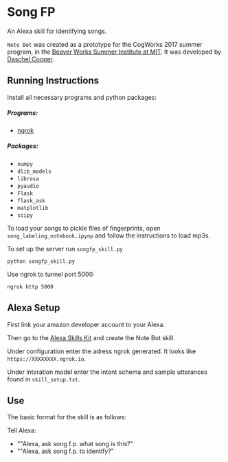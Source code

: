 # Song FP

An Alexa skill for identifying songs.

`Note Bot` was created as a prototype for the CogWorks 2017 summer program, in the [Beaver Works Summer Institute at MIT](https://beaverworks.ll.mit.edu/CMS/bw/bwsi). It was developed by [Daschel Cooper](https://github.com/thedashdude).

## Running Instructions

Install all necessary programs and python packages:
##### Programs:
* [ngrok](https://ngrok.com/)

##### Packages:
* `numpy`
* `dlib_models`
* `librosa`
* `pyaudio`
* `Flask`
* `flask_ask`
* `matplotlib`
* `scipy`

To load your songs to pickle files of fingerprints, open `song_labeling_notebook.ipynp` and follow the instructions to load mp3s. 

To set up the server run `songfp_skill.py`

```shell
python songfp_skill.py
```

Use ngrok to tunnel port 5000:

```shell
ngrok http 5000
```


## Alexa Setup

First link your amazon developer account to your Alexa.

Then go to the [Alexa Skills Kit](https://developer.amazon.com/edw/home.html#/skills) and create the Note Bot skill.

Under configuration enter the adress ngrok generated. It looks like `https://XXXXXXXX.ngrok.io`.

Under interation model enter the intent schema and sample utterances found in `skill_setup.txt`.

## Use

The basic format for the skill is as follows:

Tell Alexa:

- ""Alexa, ask song f.p. what song is this?"
- ""Alexa, ask song f.p. to identify?"